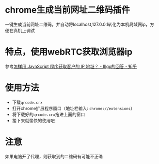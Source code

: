 # chrome生成当前网址二维码插件
一键生成当前网址二维码，并自动将localhost,127.0.0.1转化为本机局域网ip，方便在真机上调试
# 特点，使用webRTC获取浏览器ip
参考[怎样用 JavaScript 程序获取客户的 IP 地址？ - Illgo的回答 - 知乎](https://www.zhihu.com/question/20675353/answer/335325619)
# 使用方法
- 下载`qrcode.crx`
- 打开chrome扩展程序窗口（地址栏输入: `chrome://extensions`）
- 将下载好的`qrcode.crx`拖进上面的窗口
- 接下来就愉快的使用吧
# 注意
如果电脑开了代理，则获取到的二维码有可能不正确